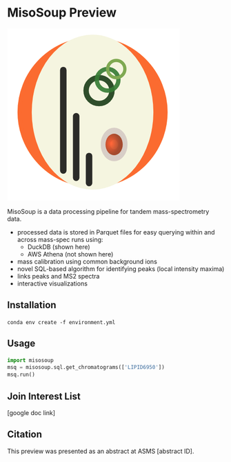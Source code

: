 # MisoSoup Preview

![misosoup logo](MisoSoup.png)

MisoSoup is a data processing pipeline for tandem mass-spectrometry data.
- processed data is stored in Parquet files for easy querying within and across mass-spec runs using:
    - DuckDB (shown here)
    - AWS Athena (not shown here)
- mass calibration using common background ions
- novel SQL-based algorithm for identifying peaks (local intensity maxima)
- links peaks and MS2 spectra
- interactive visualizations

## Installation
`conda env create -f environment.yml`

## Usage
```python
import misosoup
msq = misosoup.sql.get_chromatograms(['LIPID6950'])
msq.run()
```

## Join Interest List
[google doc link]

## Citation
This preview was presented as an abstract at ASMS [abstract ID].